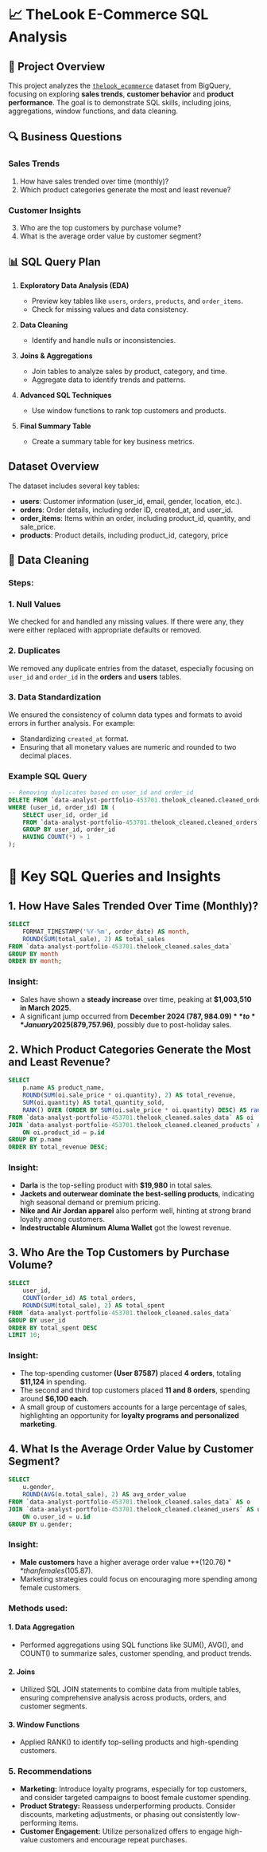 # 📈 TheLook E-Commerce SQL Analysis

## 🌟 Project Overview

This project analyzes the [`thelook_ecommerce`](https://console.cloud.google.com/bigquery?ws=!1m4!1m3!3m2!1sdata-analyst-portfolio-453701!2sthelook_cleaned) dataset from BigQuery, focusing on exploring **sales trends**, **customer behavior** and **product performance**. The goal is to demonstrate SQL skills, including joins, aggregations, window functions, and data cleaning.

## 🔍 Business Questions

### **Sales Trends**
1. How have sales trended over time (monthly)?
2. Which product categories generate the most and least revenue?

### **Customer Insights**
3. Who are the top customers by purchase volume?
4. What is the average order value by customer segment?

## 📊 SQL Query Plan

1. **Exploratory Data Analysis (EDA)**
   - Preview key tables like `users`, `orders`, `products`, and `order_items`.
   - Check for missing values and data consistency.

2. **Data Cleaning**
   - Identify and handle nulls or inconsistencies.

3. **Joins & Aggregations**
   - Join tables to analyze sales by product, category, and time.
   - Aggregate data to identify trends and patterns.

4. **Advanced SQL Techniques**
   - Use window functions to rank top customers and products.

5. **Final Summary Table**
   - Create a summary table for key business metrics.

## Dataset Overview

The dataset includes several key tables:

- **users**: Customer information (user_id, email, gender, location, etc.).
- **orders**: Order details, including order ID, created_at, and user_id.
- **order_items**: Items within an order, including product_id, quantity, and sale_price.
- **products**: Product details, including product_id, category, price

## 🧹 Data Cleaning

### Steps:

### 1. Null Values
We checked for and handled any missing values. If there were any, they were either replaced with appropriate defaults or removed.

### 2. Duplicates
We removed any duplicate entries from the dataset, especially focusing on `user_id` and `order_id` in the **orders** and **users** tables.

### 3. Data Standardization
We ensured the consistency of column data types and formats to avoid errors in further analysis. For example:
- Standardizing `created_at` format.
- Ensuring that all monetary values are numeric and rounded to two decimal places.

### Example SQL Query
```sql
-- Removing duplicates based on user_id and order_id
DELETE FROM `data-analyst-portfolio-453701.thelook_cleaned.cleaned_orders`
WHERE (user_id, order_id) IN (
    SELECT user_id, order_id
    FROM `data-analyst-portfolio-453701.thelook_cleaned.cleaned_orders`
    GROUP BY user_id, order_id
    HAVING COUNT(*) > 1
);
```
# 🚀 Key SQL Queries and Insights

## 1. **How Have Sales Trended Over Time (Monthly)?**

```sql
SELECT 
    FORMAT_TIMESTAMP('%Y-%m', order_date) AS month,
    ROUND(SUM(total_sale), 2) AS total_sales               
FROM `data-analyst-portfolio-453701.thelook_cleaned.sales_data`
GROUP BY month                                      
ORDER BY month;                                    
```

### Insight:

- Sales have shown a **steady increase** over time, peaking at **$1,003,510 in March 2025**.  
- A significant jump occurred from **December 2024 ($787,984.09)** to **January 2025 ($879,757.96)**, possibly due to post-holiday sales.  

## 2. **Which Product Categories Generate the Most and Least Revenue?**

```sql
SELECT 
    p.name AS product_name, 
    ROUND(SUM(oi.sale_price * oi.quantity), 2) AS total_revenue, 
    SUM(oi.quantity) AS total_quantity_sold,
    RANK() OVER (ORDER BY SUM(oi.sale_price * oi.quantity) DESC) AS rank
FROM `data-analyst-portfolio-453701.thelook_cleaned.sales_data` AS oi
JOIN `data-analyst-portfolio-453701.thelook_cleaned.cleaned_products` AS p
    ON oi.product_id = p.id
GROUP BY p.name
ORDER BY total_revenue DESC;
```
###  Insight:
- **Darla** is the top-selling product with **$19,980** in total sales.  
- **Jackets and outerwear dominate the best-selling products**, indicating high seasonal demand or premium pricing.  
- **Nike and Air Jordan apparel** also perform well, hinting at strong brand loyalty among customers.
- **Indestructable Aluminum Aluma Wallet** got the lowest revenue.

## 3. **Who Are the Top Customers by Purchase Volume?**
```sql
SELECT 
    user_id,  
    COUNT(order_id) AS total_orders,  
    ROUND(SUM(total_sale), 2) AS total_spent  
FROM `data-analyst-portfolio-453701.thelook_cleaned.sales_data`
GROUP BY user_id  
ORDER BY total_spent DESC  
LIMIT 10;
```
###  Insight:

- The top-spending customer **(User 87587)** placed **4 orders**, totaling **$11,124** in spending.  
- The second and third top customers placed **11 and 8 orders**, spending around **$6,100 each**.  
- A small group of customers accounts for a large percentage of sales, highlighting an opportunity for **loyalty programs and personalized marketing**.

## 4. **What Is the Average Order Value by Customer Segment?**

```sql
SELECT 
    u.gender, 
    ROUND(AVG(o.total_sale), 2) AS avg_order_value
FROM `data-analyst-portfolio-453701.thelook_cleaned.sales_data` AS o
JOIN `data-analyst-portfolio-453701.thelook_cleaned.cleaned_users` AS u
    ON o.user_id = u.id
GROUP BY u.gender;
```
### Insight:

- **Male customers** have a higher average order value **($120.76)** than females ($105.87).
- Marketing strategies could focus on encouraging more spending among female customers.

### Methods used:

#### **1. Data Aggregation**
- Performed aggregations using SQL functions like SUM(), AVG(), and COUNT() to summarize sales, customer spending, and product trends.

#### **2. Joins**
- Utilized SQL JOIN statements to combine data from multiple tables, ensuring comprehensive analysis across products, orders, and customer segments.

#### **3. Window Functions**
- Applied RANK() to identify top-selling products and high-spending customers.

### **5. Recommendations**  
- **Marketing:** Introduce loyalty programs, especially for top customers, and consider targeted campaigns to boost female customer spending.  
- **Product Strategy:** Reassess underperforming products. Consider discounts, marketing adjustments, or phasing out consistently low-performing items.  
- **Customer Engagement:** Utilize personalized offers to engage high-value customers and encourage repeat purchases.
